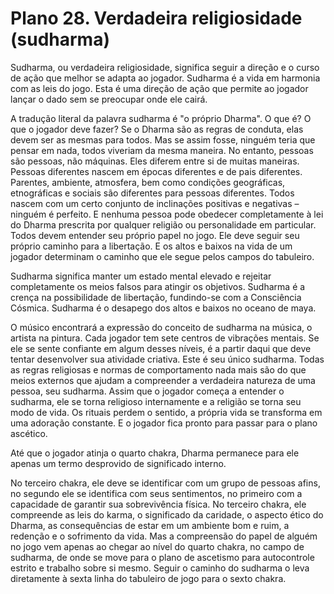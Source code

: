 # Plano 28. Verdadeira religiosidade (sudharma)

Sudharma, ou verdadeira religiosidade, significa seguir a direção e o curso de ação que melhor se adapta ao jogador. Sudharma é a vida em harmonia com as leis do jogo. Esta é uma direção de ação que permite ao jogador lançar o dado sem se preocupar onde ele cairá.

A tradução literal da palavra sudharma é "o próprio Dharma". O que é? O que o jogador deve fazer? Se o Dharma são as regras de conduta, elas devem ser as mesmas para todos. Mas se assim fosse, ninguém teria que pensar em nada, todos viveriam da mesma maneira. No entanto, pessoas são pessoas, não máquinas. Eles diferem entre si de muitas maneiras. Pessoas diferentes nascem em épocas diferentes e de pais diferentes. Parentes, ambiente, atmosfera, bem como condições geográficas, etnográficas e sociais são diferentes para pessoas diferentes. Todos nascem com um certo conjunto de inclinações positivas e negativas – ninguém é perfeito. E nenhuma pessoa pode obedecer completamente à lei do Dharma prescrita por qualquer religião ou personalidade em particular. Todos devem entender seu próprio papel no jogo. Ele deve seguir seu próprio caminho para a libertação. E os altos e baixos na vida de um jogador determinam o caminho que ele segue pelos campos do tabuleiro.

Sudharma significa manter um estado mental elevado e rejeitar completamente os meios falsos para atingir os objetivos. Sudharma é a crença na possibilidade de libertação, fundindo-se com a Consciência Cósmica. Sudharma é o desapego dos altos e baixos no oceano de maya.

O músico encontrará a expressão do conceito de sudharma na música, o artista na pintura. Cada jogador tem sete centros de vibrações mentais. Se ele se sente confiante em algum desses níveis, é a partir daqui que deve tentar desenvolver sua atividade criativa. Este é seu único sudharma. Todas as regras religiosas e normas de comportamento nada mais são do que meios externos que ajudam a compreender a verdadeira natureza de uma pessoa, seu sudharma. Assim que o jogador começa a entender o sudharma, ele se torna religioso internamente e a religião se torna seu modo de vida. Os rituais perdem o sentido, a própria vida se transforma em uma adoração constante. E o jogador fica pronto para passar para o plano ascético.

Até que o jogador atinja o quarto chakra, Dharma permanece para ele apenas um termo desprovido de significado interno.

No terceiro chakra, ele deve se identificar com um grupo de pessoas afins, no segundo ele se identifica com seus sentimentos, no primeiro com a capacidade de garantir sua sobrevivência física. No terceiro chakra, ele compreende as leis do karma, o significado da caridade, o aspecto ético do Dharma, as consequências de estar em um ambiente bom e ruim, a redenção e o sofrimento da vida. Mas a compreensão do papel de alguém no jogo vem apenas ao chegar ao nível do quarto chakra, no campo de sudharma, de onde se move para o plano de ascetismo para autocontrole estrito e trabalho sobre si mesmo. Seguir o caminho do sudharma o leva diretamente à sexta linha do tabuleiro de jogo para o sexto chakra.
